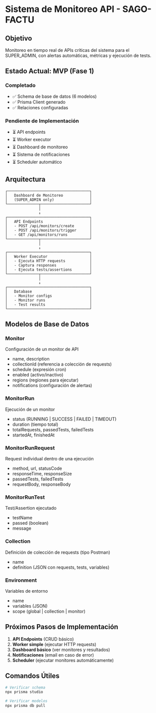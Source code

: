 # Sistema de Monitoreo API - SAGO-FACTU

## Objetivo
Monitoreo en tiempo real de APIs críticas del sistema para el SUPER_ADMIN, con alertas automáticas, métricas y ejecución de tests.

## Estado Actual: MVP (Fase 1)

### Completado
- ✅ Schema de base de datos (6 modelos)
- ✅ Prisma Client generado
- ✅ Relaciones configuradas

### Pendiente de Implementación
- ⏳ API endpoints
- ⏳ Worker executor
- ⏳ Dashboard de monitoreo
- ⏳ Sistema de notificaciones
- ⏳ Scheduler automático

## Arquitectura

```
┌─────────────────────────────────────┐
│   Dashboard de Monitoreo            │
│   (SUPER_ADMIN only)                │
└──────────────┬──────────────────────┘
               │
               ↓
┌─────────────────────────────────────┐
│   API Endpoints                     │
│   - POST /api/monitors/create       │
│   - POST /api/monitors/trigger      │
│   - GET /api/monitors/runs          │
└──────────────┬──────────────────────┘
               │
               ↓
┌─────────────────────────────────────┐
│   Worker Executor                   │
│   - Ejecuta HTTP requests           │
│   - Captura responses               │
│   - Ejecuta tests/assertions        │
└──────────────┬──────────────────────┘
               │
               ↓
┌─────────────────────────────────────┐
│   Database                          │
│   - Monitor configs                 │
│   - Monitor runs                    │
│   - Test results                    │
└─────────────────────────────────────┘
```

## Modelos de Base de Datos

### Monitor
Configuración de un monitor de API
- name, description
- collectionId (referencia a colección de requests)
- schedule (expresión cron)
- enabled (activo/inactivo)
- regions (regiones para ejecutar)
- notifications (configuración de alertas)

### MonitorRun
Ejecución de un monitor
- status (RUNNING | SUCCESS | FAILED | TIMEOUT)
- duration (tiempo total)
- totalRequests, passedTests, failedTests
- startedAt, finishedAt

### MonitorRunRequest
Request individual dentro de una ejecución
- method, url, statusCode
- responseTime, responseSize
- passedTests, failedTests
- requestBody, responseBody

### MonitorRunTest
Test/Assertion ejecutado
- testName
- passed (boolean)
- message

### Collection
Definición de colección de requests (tipo Postman)
- name
- definition (JSON con requests, tests, variables)

### Environment
Variables de entorno
- name
- variables (JSON)
- scope (global | collection | monitor)

## Próximos Pasos de Implementación

1. **API Endpoints** (CRUD básico)
2. **Worker simple** (ejecutar HTTP requests)
3. **Dashboard básico** (ver monitores y resultados)
4. **Notificaciones** (email en caso de error)
5. **Scheduler** (ejecutar monitores automáticamente)

## Comandos Útiles

```bash
# Verificar schema
npx prisma studio

# Verificar modelos
npx prisma db pull
```

